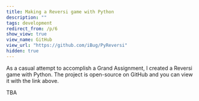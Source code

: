 ```yaml
---
title: Making a Reversi game with Python
description: ""
tags: development
redirect_from: /p/6
show_view: true
view_name: GitHub
view_url: "https://github.com/iBug/PyReversi"
hidden: true
---
```


As a casual attempt to accomplish a Grand Assignment, I created a Reversi game with Python. The project is open-source on GitHub and you can view it with the link above.

TBA
